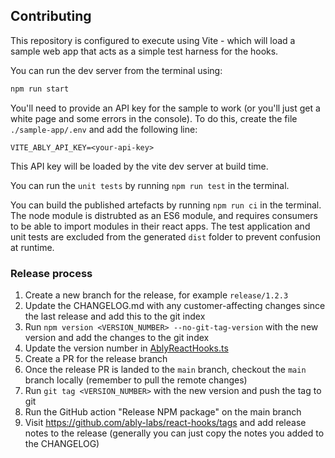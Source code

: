 ## Contributing

This repository is configured to execute using Vite - which will load a sample web app that acts as a simple test harness for the hooks.

You can run the dev server from the terminal using:

```bash
npm run start
```

You'll need to provide an API key for the sample to work (or you'll just get a white page and some errors in the console). To do this, create the file `./sample-app/.env` and add the following line:

```.env
VITE_ABLY_API_KEY=<your-api-key>
```

This API key will be loaded by the vite dev server at build time.

You can run the `unit tests` by running `npm run test` in the terminal.

You can build the published artefacts by running `npm run ci` in the terminal. The node module is distrubted as an ES6 module, and requires consumers to be able to import modules in their react apps. The test application and unit tests are excluded from the generated `dist` folder to prevent confusion at runtime.

### Release process

1. Create a new branch for the release, for example `release/1.2.3`
2. Update the CHANGELOG.md with any customer-affecting changes since the last release and add this to the git index
3. Run `npm version <VERSION_NUMBER> --no-git-tag-version` with the new version and add the changes to the git index
4. Update the version number in [AblyReactHooks.ts]('./src/AblyReactHooks.ts')
5. Create a PR for the release branch
6. Once the release PR is landed to the `main` branch, checkout the `main` branch locally (remember to pull the remote changes)
7. Run `git tag <VERSION_NUMBER>` with the new version and push the tag to git
8. Run the GitHub action "Release NPM package" on the main branch
9. Visit https://github.com/ably-labs/react-hooks/tags and add release notes to the release (generally you can just copy the notes you added to the CHANGELOG)

